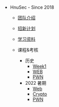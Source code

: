 * HnuSec - Since 2018
	
	* [团队介绍](Intro.md)
	* [招新计划](recruitment.md)
	* [学习资料](Stuff.md)
	
	* 课程&考核
	  * 历史
	    * [Week1](Week1.md)
	    * [WEB](Week2.md)
	    * [PWN](Week2.md)
	  * 2022 暑期
	    * [Web](web/Plan.md)
	    * [Crypto](crypto/Plan.md)
	    * [PWN](pwn/Plan.md)